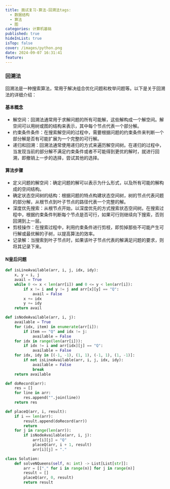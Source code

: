 ```yaml
---
title: 面试复习-算法-回溯法tags:
  - 数据结构
  - 算法
  - 图
categories: 计算机基础
published: true
hideInList: true
isTop: false
cover: /images/python.png
date: 2024-09-07 16:31:41
feature:
---
```


### 回溯法

回溯法是一种搜索算法，常用于解决组合优化问题和枚举问题等。以下是关于回溯法的详细介绍：

#### 基本概念

- 解空间：回溯法通常用于求解问题的所有可能解，这些解构成一个解空间。解空间可以用树或图的结构来表示，其中每个节点代表一个部分解。
- 约束条件条件：在搜索解空间的过程中，需要根据问题的约束条件来判断一个部分解是否有可能扩展为一个完整的可行解。
- 递归和回溯：回溯法通常使用递归的方式来遍历解空间树。在递归的过程中，当发现当前的部分解不满足约束条件或者不可能得到更优的解时，就进行回溯，即撤销上一步的选择，尝试其他的选择。


#### 算法步骤

- 定义问题的解空间：确定问题的解可以表示为什么形式，以及所有可能的解构成的空间结构。
- 确定状态空间树的结构：根据问题的特点构建状态空间树，树的节点代表问题的部分解，从根节点到叶子节点的路径代表一个完整的解。
- 深度优先搜索：从根节点开始，以深度优先的方式搜索状态空间树。在搜索过程中，根据约束条件判断每个节点是否可行，如果可行则继续向下搜索，否则回溯到上一层。
- 剪枝操作：在搜索过程中，利用约束条件进行剪枝，即剪掉那些不可能产生可行解或最优解的子树，以提高算法的效率。
- 记录解：当搜索到叶子节点时，如果该叶子节点代表的解满足问题的要求，则将其记录下来。

#### N皇后问题

``` python
def isLineAvailable(arr, i, j, idx, idy):
    x, y = i, j
    avail = True
    while 0 <= x < len(arr[i]) and 0 <= y < len(arr[i]):
        if x != i and y != j and arr[x][y] == "Q":
            avail = False
        x += idx
        y += idy
    return avail

def isNodeAvailable(arr, i, j):
    available = True
    for (idx, item) in enumerate(arr[i]):
        if item == "Q" and idx != j:
            available = False
    for idx in range(len(arr[i])):
        if idx != i and arr[idx][j] == "Q":
            available = False
    for idx, idy in [(-1, -1), (1, 1), (-1, 1), (1, -1)]:
        if not isLineAvailable(arr, i, j, idx, idy):
            available = False
            break
    return available

def doRecord(arr):
    res = []
    for line in arr:
        res.append("".join(line))
    return res

def placeQ(arr, i, result):
    if i == len(arr):
        result.append(doRecord(arr))
        return
    for j in range(len(arr)):
        if isNodeAvailable(arr, i, j):
            arr[i][j] = "Q"
            placeQ(arr, i + 1, result)
            arr[i][j] = "."

class Solution:
    def solveNQueens(self, n: int) -> List[List[str]]:
        arr = [["." for i in range(n)] for j in range(n)]
        result = []
        placeQ(arr, 0, result)
        return result
```